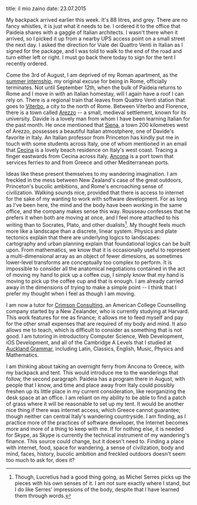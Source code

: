 title: il mio zaino
date: 23.07.2015

My backpack arrived earlier this week. It's 88 litres, and grey. There are no fancy whistles, it is just what it needs to be. I ordered it to the office that Paideia shares with a gaggle of Italian architects. I wasn't there when it arrived, so I picked it up from a nearby UPS access point on a small street the next day. I asked the direction for Viale dei Quattro Venti in Italian as I signed for the package, and I was told to walk to the end of the road and turn either left or right. I must go back there today to sign for the tent I recently ordered.

Come the 3rd of August, I am deprived of my Roman apartment, as the [summer internship](/blog/logistics), my original excuse for being in Rome, officially terminates. Not until September 12th, when the bulk of Paideia returns to Rome and I move in with an Italian homestay, will I again have a roof I can rely on. There is a regional train that leaves from Quattro Venti station that goes to [Viterbo](https://www.google.it/maps/place/Viterbo+VT/data=!4m2!3m1!1s0x132f2cf9a622dfcf:0xb50255953c6f6b43?sa=X&ved=0CCsQ8gEwAGoVChMIiNGSkvjwxgIVyzg-Ch1ymgl0), a city to the north of Rome. Between Viterbo and Florence, there is a town called [Arezzo](https://www.google.it/maps/place/Arezzo,+Province+of+Arezzo/data=!4m2!3m1!1s0x132bed72f3fda815:0xf846f1b18734dc08?sa=X&ved=0CCwQ8gEwAGoVChMIi8P60-zwxgIVCW0-Ch35EA_Y) -- a small, medieval settlement, known for its university. Davide is a lovely man from whom I have been learning Italian for the past month. He once mentioned that [Siena](https://www.google.it/maps/place/53100+Siena,+Province+of+Siena/@43.3160084,11.3276492,13z/data=!3m1!4b1!4m2!3m1!1s0x132a2cbf34bf5313:0x5d731212f12343e3), a town 200 kilometres west of Arezzo, possesses a beautiful Italian atmostphere, one of Davide's favorite in Italy. An Italian professor from Princeton has kindly put me in touch with some students across Italy, one of whom mentioned in an email that [Cecina](https://www.google.it/maps/place/Cecina+LI/@43.3109943,10.5130485,13z/data=!3m1!4b1!4m2!3m1!1s0x12d5fdf6e921fe71:0xa4f9f917c39f1776) is a lovely beach residence on Italy's west coast. Tracing a finger eastwards from Cecina across Italy, [Ancona](https://www.google.it/maps/place/Ancona/@43.5821499,13.5068264,12z/data=!3m1!4b1!4m2!3m1!1s0x132d802a2447a9c3:0xfad5680543fc5ac) is a port town that services ferries to and from Greece and other Mediterranean ports.

Ideas like these present themselves to my wandering imagination. I am freckled in the mess between New Zealand's case of the great outdoors, Princeton's bucolic ambitions, and Rome's encroaching sense of civilization. Walking sounds nice, provided that there is access to internet for the sake of my wanting to work with software development. For as long as I've been here, the mind and the body have been working in the same office, and the company makes sense this way. Rousseau confesses that he prefers it when both are moving at once, and I feel more attached to his writing than to Socrates, Plato, and other dualists[^1]. My thought feels much more like a landscape than a discrete, linear system. Physics and plate tectonics explain that there are underlying logics to landscapes: cartography and urban planning explain that foundational logics can be built upon. From mathematics, we know that it is occasionally useful to represent a multi-dimensional array as an object of fewer dimesions, as sometimes lower-level transforms are conceptually too complex to perform. It is impossible to consider all the anatomical negotiations contained in the act of moving my hand to pick up a coffee cup, I simply know that my hand is moving to pick up the coffee cup and that is enough. I am already carried away in the dimensions of trying to make a simple point -- I think that I prefer my thought when I feel as though I am moving.

I am now a tutor for [Crimson Consulting](http://nz.crimsonconsulting.org/), an American College Counselling company started by a New Zealander, who is currently studying at Harvard. This work features for me as finance; it allows me to feed myself and pay for the other small expenses that are required of my body and mind. It also allows me to teach, which is difficult to consider as something that is not good. I am tutoring in introductory Computer Science, Web Development, iOS Development, and all of the Cambridge A Levels that I studied at [Auckland Grammar](https://www.ags.school.nz/), including Latin, Classics, English, Music, Physics and Mathematics.

I am thinking about taking an overnight ferry from Ancona to Greece, with my backpack and tent. This would introduce me to the wanderings that follow, the second paragraph. Paideia has a program there in August, with people that I know, and time and place away from Italy could possibly freshen up its little place in my current consideration, like reorganizing the desk space at an office. I am reliant on my ability to be able to find a patch of grass where it will be reasonable to set up my tent. It would be another nice thing if there was internet access, which Greece cannot guarantee; though neither can central Italy's wandering countryside. I am finding, as I practice more of the practices of software developer, the Internet becomes more and more of a thing to keep with me. If for nothing else, it is needed for Skype, as Skype is currently the technical instrument of my wandering's finance. This source could change, but it doesn't need to. Finding a place with internet, food, space for wandering, a sense of civilization, body and mind, faces, history, bucolic ambition and freckled outdoors doesn't seem too much to ask for, does it?

[^1]: Though, Lucretius had a good thing going, as Michel Serres picks up the pieces with his own senses of it. I am not sure exactly where I stand, but I do like Serres' impressions of the body, despite that I have learned them through words.
